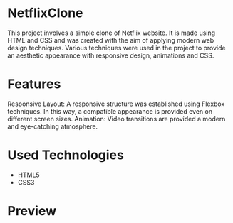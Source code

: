 # NetflixClone

This project involves a simple clone of Netflix website. It is made using HTML and CSS and was created with the aim of applying modern web design techniques. Various techniques were used in the project to provide an aesthetic appearance with responsive design, animations and CSS.

# Features

 Responsive Layout: A responsive structure was established using Flexbox techniques. In this way, a compatible appearance is provided even on different screen sizes.
 Animation: Video transitions are provided a modern and eye-catching atmosphere. 
 
# Used Technologies
- HTML5
- CSS3

# Preview


